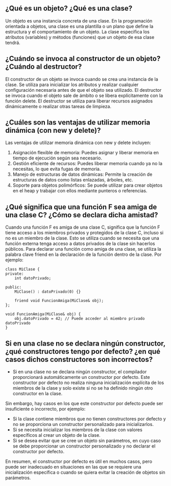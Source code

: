 ## ¿Qué es un objeto? ¿Qué es una clase? 

Un objeto es una instancia concreta de una clase. En la programación orientada a objetos, una clase es una plantilla o un plano que define la estructura y el comportamiento de un objeto. La clase especifica los atributos (variables) y métodos (funciones) que un objeto de esa clase tendrá.

## ¿Cuándo se invoca al constructor de un objeto? ¿Cuándo al destructor?

El constructor de un objeto se invoca cuando se crea una instancia de la clase. Se utiliza para inicializar los atributos y realizar cualquier configuración necesaria antes de que el objeto sea utilizado. El destructor se invoca cuando el objeto sale de ámbito o se libera explícitamente con la función delete. El destructor se utiliza para liberar recursos asignados dinámicamente o realizar otras tareas de limpieza.


## ¿Cuáles son las ventajas de utilizar memoria dinámica (con new y delete)? 

Las ventajas de utilizar memoria dinámica con new y delete incluyen:
1. Asignación flexible de memoria: Puedes asignar y liberar memoria en tiempo de ejecución según sea necesario.
2. Gestión eficiente de recursos: Puedes liberar memoria cuando ya no la necesitas, lo que evita fugas de memoria.
3. Manejo de estructuras de datos dinámicas: Permite la creación de estructuras de datos como listas enlazadas, árboles, etc.
4. Soporte para objetos polimórficos: Se puede utilizar para crear objetos en el heap y trabajar con ellos mediante punteros o referencias.

## ¿Qué significa que una función F sea amiga de una clase C? ¿Cómo se declara dicha amistad? 

Cuando una función F es amiga de una clase C, significa que la función F tiene acceso a los miembros privados y protegidos de la clase C, incluso si no es un miembro de la clase. Esto se utiliza cuando se necesita que una función externa tenga acceso a datos privados de la clase sin hacerlos públicos. Para declarar una función como amiga de una clase, se utiliza la palabra clave friend en la declaración de la función dentro de la clase. Por ejemplo:

```
class MiClase {
private:
    int datoPrivado;

public:
    MiClase() : datoPrivado(0) {}

    friend void FuncionAmiga(MiClase& obj);
};

void FuncionAmiga(MiClase& obj) {
    obj.datoPrivado = 42; // Puede acceder al miembro privado datoPrivado
}
```

## Si en una clase no se declara ningún constructor, ¿qué constructores tengo por defecto? ¿en qué casos dichos constructores son incorrectos?

* Si en una clase no se declara ningún constructor, el compilador proporcionará automáticamente un constructor por defecto. Este constructor por defecto no realiza ninguna inicialización explícita de los miembros de la clase y solo existe si no se ha definido ningún otro constructor en la clase.

Sin embargo, hay casos en los que este constructor por defecto puede ser insuficiente o incorrecto, por ejemplo:
* Si la clase contiene miembros que no tienen constructores por defecto y no se proporciona un constructor personalizado para inicializarlos.
* Si se necesita inicializar los miembros de la clase con valores específicos al crear un objeto de la clase.
* Si se desea evitar que se cree un objeto sin parámetros, en cuyo caso se debe proporcionar un constructor personalizado y no declarar el constructor por defecto.

En resumen, el constructor por defecto es útil en muchos casos, pero puede ser inadecuado en situaciones en las que se requiere una inicialización específica o cuando se quiera evitar la creación de objetos sin parámetros.
